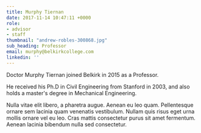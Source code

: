 ```yaml
---
title: Murphy Tiernan
date: 2017-11-14 10:47:11 +0000
role:
- advisor
- staff
thumbnail: "andrew-robles-300868.jpg"
sub_heading: Professor
email: murphy@belkirkcollege.com
linkedin: ''
---
```


Doctor Murphy Tiernan joined Belkirk in 2015 as a Professor.

He received his Ph.D in Civil Engineering from Stanford in 2003, and also holds a master's degree in Mechanical Engineering.

Nulla vitae elit libero, a pharetra augue. Aenean eu leo quam. Pellentesque ornare sem lacinia quam venenatis vestibulum. Nullam quis risus eget urna mollis ornare vel eu leo. Cras mattis consectetur purus sit amet fermentum. Aenean lacinia bibendum nulla sed consectetur.
